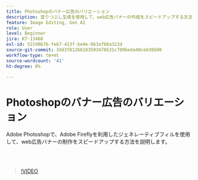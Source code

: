 ```yaml
---
title: Photoshopのバナー広告のバリエーション
description: 塗りつぶし生成を使用して、web広告バナーの作成をスピードアップする方法を説明します
feature: Image Editing, Gen AI
role: User
level: Beginner
jira: KT-13468
exl-id: 52190b7b-fe67-413f-be4e-8b3afb6a322d
source-git-commit: 3dd3f81266103593478531c789beda40ceb38b90
workflow-type: tm+mt
source-wordcount: '41'
ht-degree: 0%

---
```


# Photoshopのバナー広告のバリエーション

Adobe Photoshopで、Adobe Fireflyを利用したジェネレーティブフィルを使用して、web広告バナーの制作をスピードアップする方法を説明します。

<br> 

>[!VIDEO](https://video.tv.adobe.com/v/3444535?quality=12&learn=on&hidetitle=true&captions=jpn)
